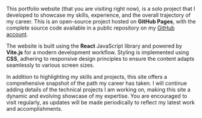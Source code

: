 This portfolio website (that you are visiting right now), is a solo project that I developed to showcase my skills, experience, and the overall trajectory of my career. This is an open-source project hosted on **GitHub Pages**, with the complete source code available in a public repository on my [GitHub account](https://github.com/Fike-Rehman/foxtrotfolio).

The website is built using the **React** JavaScript library and powered by **Vite.js** for a modern development workflow. Styling is implemented using **CSS**, adhering to responsive design principles to ensure the content adapts seamlessly to various screen sizes.

In addition to highlighting my skills and projects, this site offers a comprehensive snapshot of the path my career has taken. I will continue adding details of the technical projects I am working on, making this site a dynamic and evolving showcase of my expertise. You are encouraged to visit regularly, as updates will be made periodically to reflect my latest work and accomplishments.
